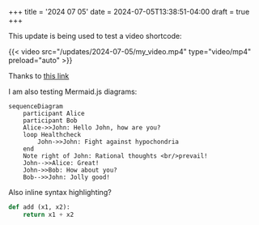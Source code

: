 +++
title = '2024 07 05'
date = 2024-07-05T13:38:51-04:00
draft = true
+++

This update is being used to test a video shortcode:

{{< video src="/updates/2024-07-05/my_video.mp4" type="video/mp4" preload="auto" >}}

Thanks to [this link](https://roneo.org/en/hugo-create-a-shortcode-for-local-videos/)

<!--more-->

I am also testing Mermaid.js diagrams:

```mermaid
sequenceDiagram
    participant Alice
    participant Bob
    Alice->>John: Hello John, how are you?
    loop Healthcheck
        John->>John: Fight against hypochondria
    end
    Note right of John: Rational thoughts <br/>prevail!
    John-->>Alice: Great!
    John->>Bob: How about you?
    Bob-->>John: Jolly good!
```

Also inline syntax highlighting?

```python
def add (x1, x2):
    return x1 + x2
```